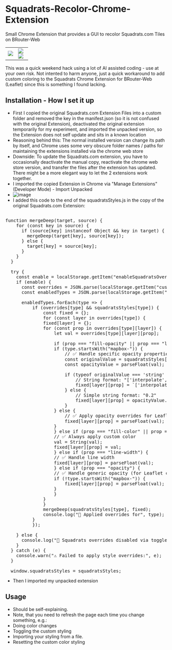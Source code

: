 # Squadrats-Recolor-Chrome-Extension
Small Chrome Extension that provides a GUI to recolor Squadrats.com Tiles on BRouter-Web

<table>
  <tr>
    <td width="45%">
      <img src="https://github.com/user-attachments/assets/121df889-b792-440a-a55d-a4a8a08225a3"/>
      <!-- <img src="https://github.com/user-attachments/assets/1619bf1d-dece-4f55-a0e4-251879bf2cd4"/> -->
    </td>
    <td width="55%">
      <img src="https://github.com/user-attachments/assets/10c8a59f-7023-4203-9871-0d068c6e97f6"/>
      <br/>
      <img src="https://github.com/user-attachments/assets/8eeab066-ee2d-4edb-a779-cee8dd9fb368"/>
    </td>
  </tr>
</table>



<!--
| ![image](https://github.com/user-attachments/assets/1619bf1d-dece-4f55-a0e4-251879bf2cd4) | ![image](https://github.com/user-attachments/assets/10c8a59f-7023-4203-9871-0d068c6e97f6) ![image](https://github.com/user-attachments/assets/8eeab066-ee2d-4edb-a779-cee8dd9fb368) |
|-------------------------------------------------------------------------------------------|-------------------------------------------------------------------------------------------|
-->

This was a quick weekend hack using a lot of AI assisted coding - use at your own risk.
Not intented to harm anyone, just a quick workaround to add custom coloring to the Squadrats Chrome Extension for BRouter-Web (Leaflet) since this is something I found lacking.

## Installation - How I set it up

- First I copied the original Squadrats.com Extension Files into a custom folder and removed the key in the manifest.json (so it is not confused with the original Extension), deactivated the original extension temporarily for my experiment, and imported the unpacked version, so the Extension does not self update and sits in a known location
- Reasoning behind this: The normal installed version can change its path by itself, and Chrome uses some very obscure folder names / paths for maintaining the extensions installed via the chrome web store
- Downside: To update the Squadrats.com extension, you have to occasionally deactivate the manual copy, reactivate the chrome web store version, and transfer the files after the extension has updated. There might be a more elegant way to let the 2 extensions work together.
- I imported the copied Extension in Chrome via "Manage Extensions" (Developer Mode) - Import Unpacked
- ![image](https://github.com/user-attachments/assets/4462b532-613a-423b-af3e-df74564a2b59)
- I added this code to the end of the squadratsStyles.js in the copy of the original Squadrats.com Extension:

<pre>

function mergeDeep(target, source) {
    for (const key in source) {
      if (source[key] instanceof Object && key in target) {
        mergeDeep(target[key], source[key]);
      } else {
        target[key] = source[key];
      }
    }
  }
  
  try {
    const enable = localStorage.getItem("enableSquadratsOverrides") === "true";
    if (enable) {
      const overrides = JSON.parse(localStorage.getItem("customSquadratsStyles") || "{}");
      const enabledTypes = JSON.parse(localStorage.getItem("enabledSquadratsTypes") || "[]");
  
      enabledTypes.forEach(type => {
          if (overrides[type] && squadratsStyles[type]) {
              const fixed = {};
              for (const layer in overrides[type]) {
              fixed[layer] = {};
              for (const prop in overrides[type][layer]) {
                  let val = overrides[type][layer][prop];
  
                  if (prop === "fill-opacity" || prop === "line-opacity") {
                  if (type.startsWith("mapbox-")) {
                      // ✅ Handle specific opacity properties for Mapbox
                      const originalValue = squadratsStyles[type][layer]?.[prop];
                      const opacityValue = parseFloat(val);
                      
                      if (typeof originalValue === 'string' && originalValue.includes('interpolate')) {
                          // String format: "['interpolate',['linear'],['zoom'],11,1,14,0.2]"
                          fixed[layer][prop] = `['interpolate',['linear'],['zoom'],0,${opacityValue},22,${opacityValue}]`;
                      } else {
                          // Simple string format: "0.2"
                          fixed[layer][prop] = opacityValue.toString();
                      }
                  } else {
                      // ✅ Apply opacity overrides for Leaflet
                      fixed[layer][prop] = parseFloat(val);
                  }
                  } else if (prop === "fill-color" || prop === "line-color") {
                  // ✅ Always apply custom color
                  val = String(val);
                  fixed[layer][prop] = val;
                  } else if (prop === "line-width") {
                  // ✅ Handle line width
                  fixed[layer][prop] = parseFloat(val);
                  } else if (prop === "opacity") {
                  // ✅ Handle generic opacity (for Leaflet compatibility)
                  if (!type.startsWith("mapbox-")) {
                      fixed[layer][prop] = parseFloat(val);
                  }
                  }
              }
              }
              mergeDeep(squadratsStyles[type], fixed);
              console.log("🎨 Applied overrides for", type);
          }
          });
  
    } else {
      console.log("🎨 Squadrats overrides disabled via toggle");
    }
  } catch (e) {
    console.warn("⚠️ Failed to apply style overrides:", e);
  }
  
  window.squadratsStyles = squadratsStyles;
</pre>


- Then I imported my unpacked extension

## Usage

- Should be self-explaining.
- Note, that you need to refresh the page each time you change something, e.g.:
- Doing color changes
- Toggling the custom styling
- Importing your styling from a file.
- Resetting the custom color styling

